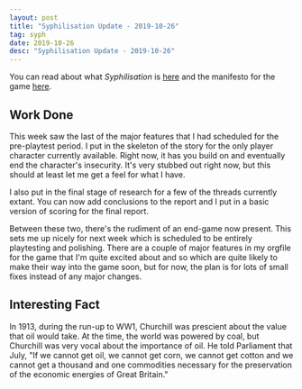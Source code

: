 ```yaml
---
layout: post
title: "Syphilisation Update - 2019-10-26"
tag: syph
date: 2019-10-26
desc: "Syphilisation Update - 2019-10-26"
---
```



You can read about what *Syphilisation* is [here](/blog/syph/announce) and the manifesto for the game [here](/blog/syph/manifesto).

## Work Done

This week saw the last of the major features that I had scheduled for the pre-playtest period. I put in the skeleton of the story for the only player character currently available. Right now, it has you build on and eventually end the character's insecurity. It's very stubbed out right now, but this should at least let me get a feel for what I have.


I also put in the final stage of research for a few of the threads currently extant. You can now add conclusions to the report and I put in a basic version of scoring for the final report.


Between these two, there's the rudiment of an end-game now present. This sets me up nicely for next week which is scheduled to be entirely playtesting and polishing. There are a couple of major features in my orgfile for the game that I'm quite excited about and so which are quite likely to make their way into the game soon, but for now, the plan is for lots of small fixes instead of any major changes.

## Interesting Fact

In 1913, during the run-up to WW1, Churchill was prescient about the value that oil would take. At the time, the world was powered by coal, but Churchill was very vocal about the importance of oil. He told Parliament that July, "If we cannot get oil, we cannot get corn, we cannot get cotton and we cannot get a thousand and one commodities necessary for the preservation of the economic energies of Great Britain."

